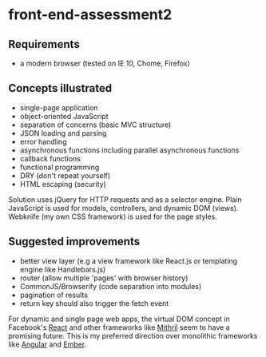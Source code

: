 # front-end-assessment2

Requirements
------------

- a modern browser (tested on IE 10, Chome, Firefox)

Concepts illustrated
--------------------

- single-page application
- object-oriented JavaScript
- separation of concerns (basic MVC structure)
- JSON loading and parsing
- error handling
- asynchronous functions including parallel asynchronous functions
- callback functions
- functional programming
- DRY (don't repeat yourself)
- HTML escaping (security)

Solution uses jQuery for HTTP requests and as a selector engine. Plain JavaScript is used for models, controllers, 
and dynamic DOM (views). Webknife (my own CSS framework) is used for the page styles.

Suggested improvements
----------------------

- better view layer (e.g a view framework like React.js or templating engine like Handlebars.js)
- router (allow multiple 'pages' with browser history)
- CommonJS/Browserify (code separation into modules)
- pagination of results
- return key should also trigger the fetch event

For dynamic and single page web apps, the virtual DOM concept in Facebook's [React](http://facebook.github.io/react/) 
and other frameworks like [Mithril](http://lhorie.github.io/mithril/) seem to have a promising future. This is my 
preferred direction over monolithic frameworks like [Angular](https://angularjs.org/) and 
[Ember](http://emberjs.com/).